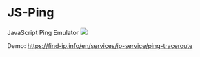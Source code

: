# JS-Ping
JavaScript Ping Emulator
![](https://find-ip.info/images/screen.png)

Demo: https://find-ip.info/en/services/ip-service/ping-traceroute
